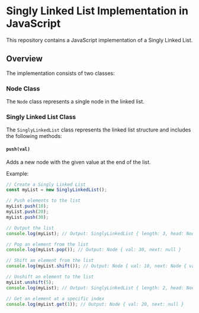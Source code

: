 # Singly Linked List Implementation in JavaScript

This repository contains a JavaScript implementation of a Singly Linked List.

## Overview

The implementation consists of two classes:

### Node Class

The `Node` class represents a single node in the linked list.

### Singly Linked List Class

The `SinglyLinkedList` class represents the linked list structure and includes the following methods:

#### `push(val)`

Adds a new node with the given value at the end of the list.

Example:

```javascript
// Create a Singly Linked List
const myList = new SinglyLinkedList();

// Push elements to the list
myList.push(10);
myList.push(20);
myList.push(30);

// Output the list
console.log(myList); // Output: SinglyLinkedList { length: 3, head: Node { val: 10, next: Node { val: 20, next: Node { val: 30, next: null } } }, tail: Node { val: 30, next: null } }

// Pop an element from the list
console.log(myList.pop()); // Output: Node { val: 30, next: null }

// Shift an element from the list
console.log(myList.shift()); // Output: Node { val: 10, next: Node { val: 20, next: null } }

// Unshift an element to the list
myList.unshift(5);
console.log(myList); // Output: SinglyLinkedList { length: 2, head: Node { val: 5, next: Node { val: 20, next: null } }, tail: Node { val: 20, next: null } }

// Get an element at a specific index
console.log(myList.get(1)); // Output: Node { val: 20, next: null }
```
